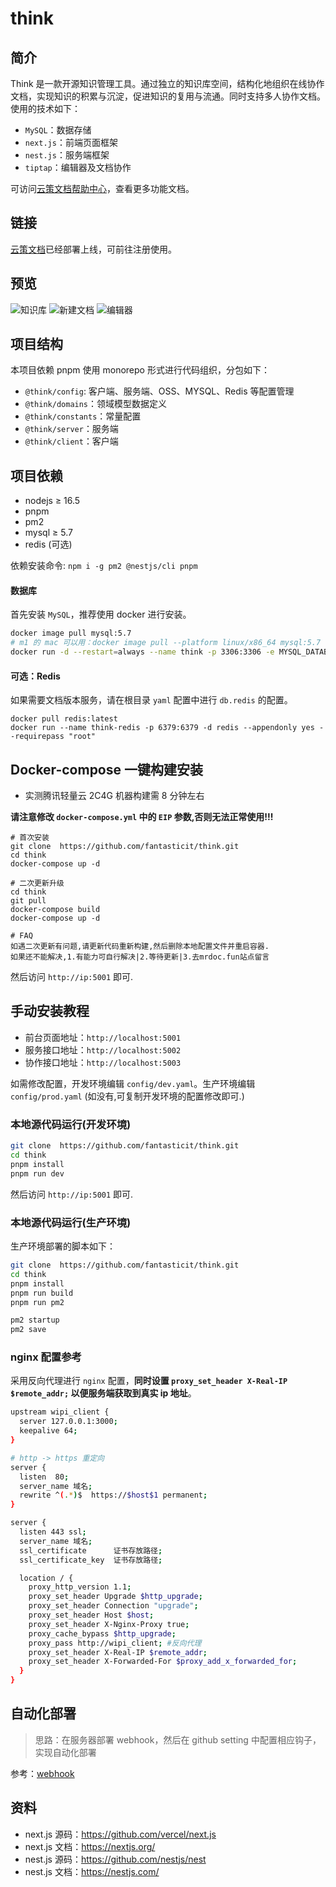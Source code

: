# think

## 简介

Think 是一款开源知识管理工具。通过独立的知识库空间，结构化地组织在线协作文档，实现知识的积累与沉淀，促进知识的复用与流通。同时支持多人协作文档。使用的技术如下：

- `MySQL`：数据存储
- `next.js`：前端页面框架
- `nest.js`：服务端框架
- `tiptap`：编辑器及文档协作

可访问[云策文档帮助中心](https://think.codingit.cn/share/wiki/eb520cdf-aa4b-4af2-ae4a-7140e21403ab)，查看更多功能文档。

## 链接

[云策文档](https://think.codingit.cn)已经部署上线，可前往注册使用。

## 预览

![知识库](http://wipi.oss-cn-shanghai.aliyuncs.com/2022-02-20/YN67GM4VQMBTZFZ88TYP8X/image.png)
![新建文档](http://wipi.oss-cn-shanghai.aliyuncs.com/2022-02-20/YN67GM4VQMBTZFZ88TYPQX/image.png)
![编辑器](http://wipi.oss-cn-shanghai.aliyuncs.com/2022-02-20/YN67GM4VQMBTZFZ88TYPZX/image.png)

## 项目结构

本项目依赖 pnpm 使用 monorepo 形式进行代码组织，分包如下：

- `@think/config`: 客户端、服务端、OSS、MYSQL、Redis 等配置管理
- `@think/domains`：领域模型数据定义
- `@think/constants`：常量配置
- `@think/server`：服务端
- `@think/client`：客户端

## 项目依赖

- nodejs ≥ 16.5
- pnpm
- pm2
- mysql ≥ 5.7
- redis (可选)

依赖安装命令: `npm i -g pm2 @nestjs/cli pnpm`


#### 数据库

首先安装 `MySQL`，推荐使用 docker 进行安装。

```bash
docker image pull mysql:5.7
# m1 的 mac 可以用：docker image pull --platform linux/x86_64 mysql:5.7
docker run -d --restart=always --name think -p 3306:3306 -e MYSQL_DATABASE=think -e MYSQL_ROOT_PASSWORD=root mysql:5.7 --character-set-server=utf8mb4 --collation-server=utf8mb4_unicode_ci
```

#### 可选：Redis

如果需要文档版本服务，请在根目录 `yaml` 配置中进行 `db.redis` 的配置。

```
docker pull redis:latest
docker run --name think-redis -p 6379:6379 -d redis --appendonly yes --requirepass "root"
```

## Docker-compose 一键构建安装

- 实测腾讯轻量云 2C4G 机器构建需 8 分钟左右

**请注意修改 `docker-compose.yml` 中的 `EIP` 参数,否则无法正常使用!!!**


```
# 首次安装
git clone  https://github.com/fantasticit/think.git
cd think
docker-compose up -d

# 二次更新升级
cd think
git pull
docker-compose build
docker-compose up -d

# FAQ
如遇二次更新有问题,请更新代码重新构建,然后删除本地配置文件并重启容器.
如果还不能解决,1.有能力可自行解决|2.等待更新|3.去mrdoc.fun站点留言
```

然后访问 `http://ip:5001` 即可.



## 手动安装教程

- 前台页面地址：`http://localhost:5001`
- 服务接口地址：`http://localhost:5002`
- 协作接口地址：`http://localhost:5003`

如需修改配置，开发环境编辑 `config/dev.yaml`。生产环境编辑 `config/prod.yaml` (如没有,可复制开发环境的配置修改即可.)

### 本地源代码运行(开发环境)


```bash
git clone  https://github.com/fantasticit/think.git
cd think
pnpm install
pnpm run dev
```

然后访问 `http://ip:5001` 即可.



### 本地源代码运行(生产环境)

生产环境部署的脚本如下：

```bash
git clone  https://github.com/fantasticit/think.git
cd think
pnpm install
pnpm run build
pnpm run pm2

pm2 startup
pm2 save
```

### nginx 配置参考

采用反向代理进行 `nginx` 配置，**同时设置 `proxy_set_header X-Real-IP $remote_addr;` 以便服务端获取到真实 ip 地址**。

```bash
upstream wipi_client {
  server 127.0.0.1:3000;
  keepalive 64;
}

# http -> https 重定向
server {
  listen  80;
  server_name 域名;
  rewrite ^(.*)$  https://$host$1 permanent;
}

server {
  listen 443 ssl;
  server_name 域名;
  ssl_certificate      证书存放路径;
  ssl_certificate_key  证书存放路径;

  location / {
    proxy_http_version 1.1;
    proxy_set_header Upgrade $http_upgrade;
    proxy_set_header Connection "upgrade";
    proxy_set_header Host $host;
    proxy_set_header X-Nginx-Proxy true;
    proxy_cache_bypass $http_upgrade;
    proxy_pass http://wipi_client; #反向代理
    proxy_set_header X-Real-IP $remote_addr;
    proxy_set_header X-Forwarded-For $proxy_add_x_forwarded_for;
  }
}
```

## 自动化部署

> 思路：在服务器部署 webhook，然后在 github setting 中配置相应钩子，实现自动化部署

参考：[webhook](https://github.com/adnanh/webhook/blob/master/docs/Hook-Examples.md#incoming-github-webhook)

## 资料

- next.js 源码：https://github.com/vercel/next.js
- next.js 文档：https://nextjs.org/
- nest.js 源码：https://github.com/nestjs/nest
- nest.js 文档：https://nestjs.com/
